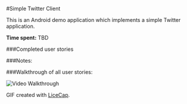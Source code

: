 #Simple Twitter Client

This is an Android demo application which implements a simple Twitter application.

**Time spent:** TBD

###Completed user stories


###Notes:


###Walkthrough of all user stories:

  ![Video Walkthrough]()

GIF created with [LiceCap](http://www.cockos.com/licecap/).
